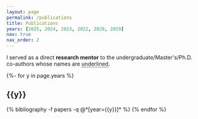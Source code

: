 ```yaml
---
layout: page
permalink: /publications
title: Publications
years: [2025, 2024, 2023, 2022, 2020, 2019]
nav: true
nav_order: 2
---
```

<!-- _pages/publications.md -->
<div class="publications">

  I served as a direct <strong>research mentor</strong> to the undergraduate/Master's/Ph.D. co-authors whose names are <span style="border-bottom: 1px dashed;">underlined</span>. 

{%- for y in page.years %}
  <h2 class="year">{{y}}</h2>
  {% bibliography -f papers -q @*[year={{y}}]* %}
{% endfor %}

</div>
